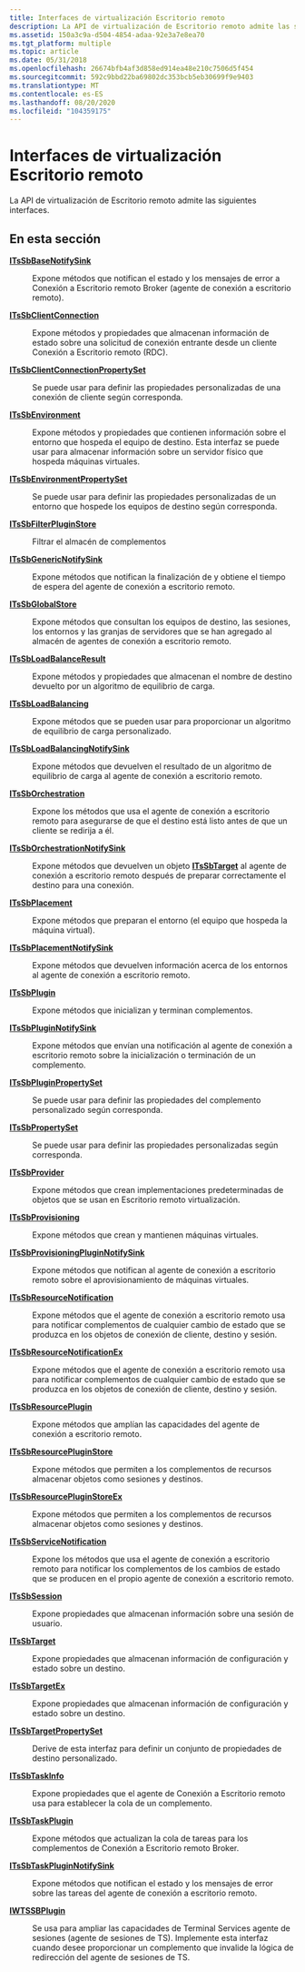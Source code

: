 ```yaml
---
title: Interfaces de virtualización Escritorio remoto
description: La API de virtualización de Escritorio remoto admite las siguientes interfaces.
ms.assetid: 150a3c9a-d504-4854-adaa-92e3a7e8ea70
ms.tgt_platform: multiple
ms.topic: article
ms.date: 05/31/2018
ms.openlocfilehash: 26674bfb4af3d858ed914ea48e210c7506d5f454
ms.sourcegitcommit: 592c9bbd22ba69802dc353bcb5eb30699f9e9403
ms.translationtype: MT
ms.contentlocale: es-ES
ms.lasthandoff: 08/20/2020
ms.locfileid: "104359175"
---
```

# <a name="remote-desktop-virtualization-interfaces"></a>Interfaces de virtualización Escritorio remoto

La API de virtualización de Escritorio remoto admite las siguientes interfaces.

## <a name="in-this-section"></a>En esta sección

<dl> <dt>

[**ITsSbBaseNotifySink**](/windows/desktop/api/sbtsv/nn-sbtsv-itssbbasenotifysink)
</dt> <dd>

Expone métodos que notifican el estado y los mensajes de error a Conexión a Escritorio remoto Broker (agente de conexión a escritorio remoto).

</dd> <dt>

[**ITsSbClientConnection**](/windows/desktop/api/sbtsv/nn-sbtsv-itssbclientconnection)
</dt> <dd>

Expone métodos y propiedades que almacenan información de estado sobre una solicitud de conexión entrante desde un cliente Conexión a Escritorio remoto (RDC).

</dd> <dt>

[**ITsSbClientConnectionPropertySet**](/windows/win32/api/sbtsv/nn-sbtsv-itssbclientconnectionpropertyset)
</dt> <dd>

Se puede usar para definir las propiedades personalizadas de una conexión de cliente según corresponda.

</dd> <dt>

[**ITsSbEnvironment**](/windows/desktop/api/sbtsv/nn-sbtsv-itssbenvironment)
</dt> <dd>

Expone métodos y propiedades que contienen información sobre el entorno que hospeda el equipo de destino. Esta interfaz se puede usar para almacenar información sobre un servidor físico que hospeda máquinas virtuales.

</dd> <dt>

[**ITsSbEnvironmentPropertySet**](/windows/win32/api/sbtsv/nn-sbtsv-itssbenvironmentpropertyset)
</dt> <dd>

Se puede usar para definir las propiedades personalizadas de un entorno que hospede los equipos de destino según corresponda.

</dd> <dt>

[**ITsSbFilterPluginStore**](/windows/desktop/api/sbtsv/nn-sbtsv-itssbfilterpluginstore)
</dt> <dd>

Filtrar el almacén de complementos

</dd> <dt>

[**ITsSbGenericNotifySink**](/windows/desktop/api/sbtsv/nn-sbtsv-itssbgenericnotifysink)
</dt> <dd>

Expone métodos que notifican la finalización de y obtiene el tiempo de espera del agente de conexión a escritorio remoto.

</dd> <dt>

[**ITsSbGlobalStore**](/windows/desktop/api/sbtsv/nn-sbtsv-itssbglobalstore)
</dt> <dd>

Expone métodos que consultan los equipos de destino, las sesiones, los entornos y las granjas de servidores que se han agregado al almacén de agentes de conexión a escritorio remoto.

</dd> <dt>

[**ITsSbLoadBalanceResult**](/windows/desktop/api/sbtsv/nn-sbtsv-itssbloadbalanceresult)
</dt> <dd>

Expone métodos y propiedades que almacenan el nombre de destino devuelto por un algoritmo de equilibrio de carga.

</dd> <dt>

[**ITsSbLoadBalancing**](/windows/desktop/api/sbtsv/nn-sbtsv-itssbloadbalancing)
</dt> <dd>

Expone métodos que se pueden usar para proporcionar un algoritmo de equilibrio de carga personalizado.

</dd> <dt>

[**ITsSbLoadBalancingNotifySink**](/windows/desktop/api/sbtsv/nn-sbtsv-itssbloadbalancingnotifysink)
</dt> <dd>

Expone métodos que devuelven el resultado de un algoritmo de equilibrio de carga al agente de conexión a escritorio remoto.

</dd> <dt>

[**ITsSbOrchestration**](/windows/desktop/api/sbtsv/nn-sbtsv-itssborchestration)
</dt> <dd>

Expone los métodos que usa el agente de conexión a escritorio remoto para asegurarse de que el destino está listo antes de que un cliente se redirija a él.

</dd> <dt>

[**ITsSbOrchestrationNotifySink**](/windows/desktop/api/sbtsv/nn-sbtsv-itssborchestrationnotifysink)
</dt> <dd>

Expone métodos que devuelven un objeto [**ITsSbTarget**](/windows/desktop/api/sbtsv/nn-sbtsv-itssbtarget) al agente de conexión a escritorio remoto después de preparar correctamente el destino para una conexión.

</dd> <dt>

[**ITsSbPlacement**](/windows/desktop/api/sbtsv/nn-sbtsv-itssbplacement)
</dt> <dd>

Expone métodos que preparan el entorno (el equipo que hospeda la máquina virtual).

</dd> <dt>

[**ITsSbPlacementNotifySink**](/windows/desktop/api/sbtsv/nn-sbtsv-itssbplacementnotifysink)
</dt> <dd>

Expone métodos que devuelven información acerca de los entornos al agente de conexión a escritorio remoto.

</dd> <dt>

[**ITsSbPlugin**](/windows/desktop/api/sbtsv/nn-sbtsv-itssbplugin)
</dt> <dd>

Expone métodos que inicializan y terminan complementos.

</dd> <dt>

[**ITsSbPluginNotifySink**](/windows/desktop/api/sbtsv/nn-sbtsv-itssbpluginnotifysink)
</dt> <dd>

Expone métodos que envían una notificación al agente de conexión a escritorio remoto sobre la inicialización o terminación de un complemento.

</dd> <dt>

[**ITsSbPluginPropertySet**](/windows/win32/api/sbtsv/nn-sbtsv-itssbpluginpropertyset)
</dt> <dd>

Se puede usar para definir las propiedades del complemento personalizado según corresponda.

</dd> <dt>

[**ITsSbPropertySet**](/windows/win32/api/sbtsv/nn-sbtsv-itssbpropertyset)
</dt> <dd>

Se puede usar para definir las propiedades personalizadas según corresponda.

</dd> <dt>

[**ITsSbProvider**](/windows/desktop/api/sbtsv/nn-sbtsv-itssbprovider)
</dt> <dd>

Expone métodos que crean implementaciones predeterminadas de objetos que se usan en Escritorio remoto virtualización.

</dd> <dt>

[**ITsSbProvisioning**](/windows/desktop/api/sbtsv/nn-sbtsv-itssbprovisioning)
</dt> <dd>

Expone métodos que crean y mantienen máquinas virtuales.

</dd> <dt>

[**ITsSbProvisioningPluginNotifySink**](/windows/desktop/api/sbtsv/nn-sbtsv-itssbprovisioningpluginnotifysink)
</dt> <dd>

Expone métodos que notifican al agente de conexión a escritorio remoto sobre el aprovisionamiento de máquinas virtuales.

</dd> <dt>

[**ITsSbResourceNotification**](/windows/desktop/api/sbtsv/nn-sbtsv-itssbresourcenotification)
</dt> <dd>

Expone métodos que el agente de conexión a escritorio remoto usa para notificar complementos de cualquier cambio de estado que se produzca en los objetos de conexión de cliente, destino y sesión.

</dd> <dt>

[**ITsSbResourceNotificationEx**](/windows/desktop/api/sbtsv/nn-sbtsv-itssbresourcenotificationex)
</dt> <dd>

Expone métodos que el agente de conexión a escritorio remoto usa para notificar complementos de cualquier cambio de estado que se produzca en los objetos de conexión de cliente, destino y sesión.

</dd> <dt>

[**ITsSbResourcePlugin**](/windows/win32/api/sbtsv/nn-sbtsv-itssbresourceplugin)
</dt> <dd>

Expone métodos que amplían las capacidades del agente de conexión a escritorio remoto.

</dd> <dt>

[**ITsSbResourcePluginStore**](/windows/desktop/api/sbtsv/nn-sbtsv-itssbresourcepluginstore)
</dt> <dd>

Expone métodos que permiten a los complementos de recursos almacenar objetos como sesiones y destinos.

</dd> <dt>

[**ITsSbResourcePluginStoreEx**](itssbresourcepluginstoreex.md)
</dt> <dd>

Expone métodos que permiten a los complementos de recursos almacenar objetos como sesiones y destinos.

</dd> <dt>

[**ITsSbServiceNotification**](/windows/desktop/api/sbtsv/nn-sbtsv-itssbservicenotification)
</dt> <dd>

Expone los métodos que usa el agente de conexión a escritorio remoto para notificar los complementos de los cambios de estado que se producen en el propio agente de conexión a escritorio remoto.

</dd> <dt>

[**ITsSbSession**](/windows/desktop/api/sbtsv/nn-sbtsv-itssbsession)
</dt> <dd>

Expone propiedades que almacenan información sobre una sesión de usuario.

</dd> <dt>

[**ITsSbTarget**](/windows/desktop/api/sbtsv/nn-sbtsv-itssbtarget)
</dt> <dd>

Expone propiedades que almacenan información de configuración y estado sobre un destino.

</dd> <dt>

[**ITsSbTargetEx**](itssbtargetex.md)
</dt> <dd>

Expone propiedades que almacenan información de configuración y estado sobre un destino.

</dd> <dt>

[**ITsSbTargetPropertySet**](/windows/win32/api/sbtsv/nn-sbtsv-itssbtargetpropertyset)
</dt> <dd>

Derive de esta interfaz para definir un conjunto de propiedades de destino personalizado.

</dd> <dt>

[**ITsSbTaskInfo**](/windows/desktop/api/sbtsv/nn-sbtsv-itssbtaskinfo)
</dt> <dd>

Expone propiedades que el agente de Conexión a Escritorio remoto usa para establecer la cola de un complemento.

</dd> <dt>

[**ITsSbTaskPlugin**](/windows/desktop/api/sbtsv/nn-sbtsv-itssbtaskplugin)
</dt> <dd>

Expone métodos que actualizan la cola de tareas para los complementos de Conexión a Escritorio remoto Broker.

</dd> <dt>

[**ITsSbTaskPluginNotifySink**](/windows/desktop/api/sbtsv/nn-sbtsv-itssbtaskpluginnotifysink)
</dt> <dd>

Expone métodos que notifican el estado y los mensajes de error sobre las tareas del agente de conexión a escritorio remoto.

</dd> <dt>

[**IWTSSBPlugin**](/windows/desktop/api/Tssbx/nn-tssbx-iwtssbplugin)
</dt> <dd>

Se usa para ampliar las capacidades de Terminal Services agente de sesiones (agente de sesiones de TS). Implemente esta interfaz cuando desee proporcionar un complemento que invalide la lógica de redirección del agente de sesiones de TS.

</dd> </dl>

 

 